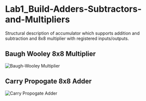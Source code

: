 # Lab1_Build-Adders-Subtractors-and-Multipliers
Structural description of accumulator which supports addition and subtraction and 8x8 multiplier with registered inputs/outputs.

## Baugh Wooley 8x8 Multiplier
![Baugh-Wooley Multiplier](https://github.com/misterRoshi22/Lab1_Build-Adders-Subtractors-and-Multipliers/assets/109997866/06360e4e-45b6-4e04-af99-e18a336a86d3)

## Carry Propogate 8x8 Adder
![Carry Propogate Adder](https://github.com/misterRoshi22/Lab1_Build-Adders-Subtractors-and-Multipliers/assets/109997866/9594b422-6efb-44b7-b602-b4de55ba69ea)

